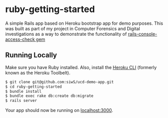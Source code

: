 # ruby-getting-started

A simple Rails app based on Heroku bootstrap app for demo purposes.
This was built as part of my project in Computer Forensics and Digital investigations as a way to demonstrate the functionality of
[rails-console-access-check gem](https://github.com/siwS/rails-console-access-check)
 
## Running Locally

Make sure you have Ruby installed.  Also, install the [Heroku CLI](https://devcenter.heroku.com/articles/heroku-cli) (formerly known as the Heroku Toolbelt).

```sh
$ git clone git@github.com:siwS/ucd-demo-app.git
$ cd ruby-getting-started
$ bundle install
$ bundle exec rake db:create db:migrate
$ rails server
```

Your app should now be running on [localhost:3000](http://localhost:3000/).
